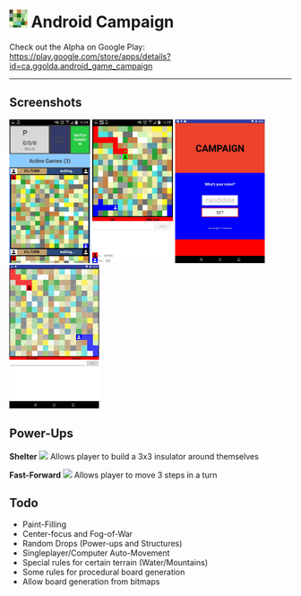 # <img src="https://github.com/simplegr33n/android-game-assimilate/blob/master/screenshots/logos/logo1.jpg" width="32"> Android Campaign

Check out the Alpha on Google Play:
https://play.google.com/store/apps/details?id=ca.ggolda.android_game_campaign

<hr>

## Screenshots
<img src="https://github.com/simplegr33n/android-game-assimilate/blob/master/screenshots/phone0003.jpg" width="144">
<img src="https://github.com/simplegr33n/android-game-assimilate/blob/master/screenshots/phone0005.jpg" width="144">
<img src="https://github.com/simplegr33n/android-game-assimilate/blob/master/screenshots/tablet0004.jpg" width="160">
<img src="https://github.com/simplegr33n/android-game-assimilate/blob/master/screenshots/tablet0005.jpg" width="160">

## Power-Ups
**Shelter**
<img src="https://github.com/simplegr33n/android-game-campaign/blob/master/app/src/main/res/drawable/free_shelter.png" width="24"> Allows player to build a 3x3 insulator around themselves

**Fast-Forward**
<img src="https://github.com/simplegr33n/android-game-campaign/blob/master/app/src/main/res/drawable/free_fastforward.png" width="24"> Allows player to move 3 steps in a turn

## Todo
* Paint-Filling
* Center-focus and Fog-of-War
* Random Drops (Power-ups and Structures)
* Singleplayer/Computer Auto-Movement
* Special rules for certain terrain (Water/Mountains)
* Some rules for procedural board generation
* Allow board generation from bitmaps





